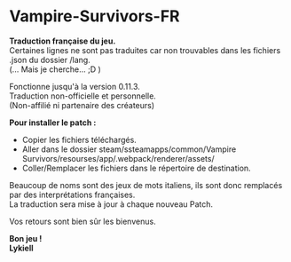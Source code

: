 # Vampire-Survivors-FR
__Traduction française du jeu.__  
Certaines lignes ne sont pas traduites car non trouvables dans les fichiers .json du dossier /lang.  
(... Mais je cherche... ;D )  
  
Fonctionne jusqu'à la version 0.11.3.  
Traduction non-officielle et personnelle.  
(Non-affilié ni partenaire des créateurs)      
  
__Pour installer le patch :__

* Copier les fichiers téléchargés.
* Aller dans le dossier steam/ssteamapps/common/Vampire Survivors/resourses/app/.webpack/renderer/assets/
* Coller/Remplacer les fichiers dans le répertoire de destination.  
  
Beaucoup de noms sont des jeux de mots italiens, ils sont donc remplacés par des interprétations françaises.  
La traduction sera mise à jour à chaque nouveau Patch.  

Vos retours sont bien sûr les bienvenus.  

__Bon jeu !  
Lykiell__

